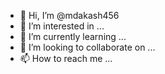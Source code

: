 - 👋 Hi, I’m @mdakash456
- 👀 I’m interested in ...
- 🌱 I’m currently learning ...
- 💞️ I’m looking to collaborate on ...
- 📫 How to reach me ...

<!---
mdakash456/mdakash456 is a ✨ special ✨ repository because its `README.md` (this file) appears on your GitHub profile.
You can click the Preview link to take a look at your change
git clone https://github.com/topics/facebook-hacking-tools


